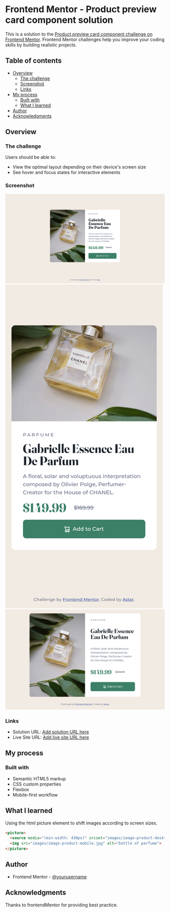 # Frontend Mentor - Product preview card component solution

This is a solution to the [Product preview card component challenge on Frontend Mentor](https://www.frontendmentor.io/challenges/product-preview-card-component-GO7UmttRfa). Frontend Mentor challenges help you improve your coding skills by building realistic projects. 

## Table of contents

- [Overview](#overview)
  - [The challenge](#the-challenge)
  - [Screenshot](#screenshot)
  - [Links](#links)
- [My process](#my-process)
  - [Built with](#built-with)
  - [What I learned](#what-i-learned)
- [Author](#author)
- [Acknowledgments](#acknowledgments)

## Overview

### The challenge

Users should be able to:

- View the optimal layout depending on their device's screen size
- See hover and focus states for interactive elements

### Screenshot

![Desktop view solution](./my-solution/screenshot-1.png)
![Mobile portrait view solution](./my-solution/screenshot-2.png)
![Mobile landscape view solution](./my-solution/screenshot-3.png)

### Links

- Solution URL: [Add solution URL here](https://your-solution-url.com)
- Live Site URL: [Add live site URL here](https://your-live-site-url.com)

## My process

### Built with

- Semantic HTML5 markup
- CSS custom properties
- Flexbox
- Mobile-first workflow

## What I learned

Using the html picture element to shift images according to screen sizes.

```html
<picture>
  <source media="(min-width: 430px)" srcset="images/image-product-desktop.jpg">
  <img src="images/image-product-mobile.jpg" alt="bottle of parfume">
</picture>
```

## Author

- Frontend Mentor - [@yourusername](https://www.frontendmentor.io/profile/yourusername)

## Acknowledgments

Thanks to frontendMentor for providing best practice.